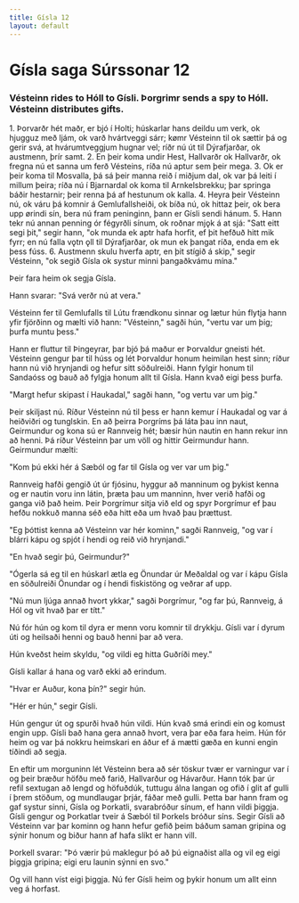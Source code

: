 ```yaml
---
title: Gísla 12
layout: default
---
```


# Gísla saga Súrssonar 12


### Vésteinn rides to Hóll to Gísli. Þorgrimr sends a spy to Hóll. Vésteinn distributes gifts.

1\. Þorvarðr hét maðr, er bjó í Holti; húskarlar hans deildu um verk, ok hjugguz með ljám, ok varð hvártveggi sárr; k&oslash;mr Vésteinn til ok sættir þá og gerir svá, at hvárumtveggjum hugnar vel; ríðr nú út til Dýrafjarðar, ok austmenn, þrír samt. 2. En þeir koma undir Hest, Hallvarðr ok Hallvarðr, ok fregna nú et sanna um ferð Vésteins, ríða nú aptur sem þeir mega. 3. Ok er þeir koma til Mosvalla, þá sá þeir manna reið í miðjum dal, ok var þá leiti í millum þeira; ríða nú í Bjarnardal ok koma til Arnkelsbrekku; þar springa báðir hestarnir; þeir renna þá af hestunum ok kalla. 4. Heyra þeir Vésteinn nú, ok váru þá komnir á Gemlufallsheiði, ok bíða nú, ok hittaz þeir, ok bera upp &oslash;rindi sín, bera nú fram peninginn, þann er Gísli sendi hánum. 5. Hann tekr nú annan penning ór fégyrðli sínum, ok roðnar mj&#x1EB;k á at sjá: "Satt eitt segi þit," segir hann, "ok munda ek aptr hafa horfit, ef þit hefðuð hitt mik fyrr; en nú falla v&#x1EB;tn &#x1EB;ll til Dýrafjarðar, ok mun ek þangat ríða, enda em ek þess fúss. 6. Austmenn skulu hverfa aptr, en þit stígið á skip," segir Vésteinn, "ok segið Gísla ok systur minni þangaðkvámu mína."

Þeir fara heim ok segja Gísla.

Hann svarar: "Svá verðr nú at vera."

Vésteinn fer til Gemlufalls til Lútu frændkonu sinnar og lætur hún flytja hann yfir fjörðinn og mælti við hann: "Vésteinn," sagði hún, "vertu var um þig; þurfa muntu þess."

Hann er fluttur til Þingeyrar, þar bjó þá maður er Þorvaldur gneisti hét. Vésteinn gengur þar til húss og lét Þorvaldur honum heimilan hest sinn; ríður hann nú við hrynjandi og hefur sitt söðulreiði. Hann fylgir honum til Sandaóss og bauð að fylgja honum allt til Gísla. Hann kvað eigi þess þurfa.

"Margt hefur skipast í Haukadal," sagði hann, "og vertu var um þig."

Þeir skiljast nú. Ríður Vésteinn nú til þess er hann kemur í Haukadal og var á heiðviðri og tunglskin. En að þeirra Þorgríms þá láta þau inn naut, Geirmundur og kona sú er Rannveig hét; bæsir hún nautin en hann rekur inn að henni. Þá ríður Vésteinn þar um völl og hittir Geirmundur hann. Geirmundur mælti:

"Kom þú ekki hér á Sæból og far til Gísla og ver var um þig."

Rannveig hafði gengið út úr fjósinu, hyggur að manninum og þykist kenna og er nautin voru inn látin, þræta þau um manninn, hver verið hafði og ganga við það heim. Þeir Þorgrímur sitja við eld og spyr Þorgrímur ef þau hefðu nokkuð manna séð eða hitt eða um hvað þau þrættust.

"Eg þóttist kenna að Vésteinn var hér kominn," sagði Rannveig, "og var í blárri kápu og spjót í hendi og reið við hrynjandi."

"En hvað segir þú, Geirmundur?"

"Ógerla sá eg til en húskarl ætla eg Önundar úr Meðaldal og var í kápu Gísla en söðulreiði Önundar og í hendi fiskistöng og veðrar af upp.

"Nú mun ljúga annað hvort ykkar," sagði Þorgrímur, "og far þú, Rannveig, á Hól og vit hvað þar er títt."

Nú fór hún og kom til dyra er menn voru komnir til drykkju. Gísli var í dyrum úti og heilsaði henni og bauð henni þar að vera.

Hún kveðst heim skyldu, "og vildi eg hitta Guðríði mey."

Gísli kallar á hana og varð ekki að erindum.

"Hvar er Auður, kona þín?" segir hún.

"Hér er hún," segir Gísli.

Hún gengur út og spurði hvað hún vildi. Hún kvað smá erindi ein og komust engin upp. Gísli bað hana gera annað hvort, vera þar eða fara heim. Hún fór heim og var þá nokkru heimskari en áður ef á mætti gæða en kunni engin tíðindi að segja.

En eftir um morguninn lét Vésteinn bera að sér töskur tvær er varningur var í og þeir bræður höfðu með farið, Hallvarður og Hávarður. Hann tók þar úr refil sextugan að lengd og höfuðdúk, tuttugu álna langan og ofið í glit af gulli í þrem stöðum, og mundlaugar þrjár, fáðar með gulli. Þetta bar hann fram og gaf systur sinni, Gísla og Þorkatli, svarabróður sínum, ef hann vildi þiggja. Gísli gengur og Þorkatlar tveir á Sæból til Þorkels bróður síns. Segir Gísli að Vésteinn var þar kominn og hann hefur gefið þeim báðum saman gripina og sýnir honum og biður hann af hafa slíkt er hann vill.

Þorkell svarar: "Þó værir þú maklegur þó að þú eignaðist alla og vil eg eigi þiggja gripina; eigi eru launin sýnni en svo."

Og vill hann víst eigi þiggja. Nú fer Gísli heim og þykir honum um allt einn veg á horfast.

